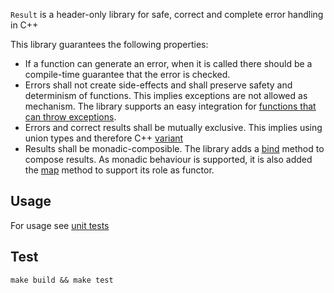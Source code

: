 `Result` is a header-only library for safe, correct and complete error handling in C++ 

This library guarantees the following properties:
- If a function can generate an error, when it is called there should be a compile-time guarantee that the error is checked.
- Errors shall not create side-effects and shall preserve safety and determinism of functions.
This implies exceptions are not allowed as mechanism. The library supports an easy integration for [functions that can throw exceptions](include/result/from_throwable.hpp).
- Errors and correct results shall be mutually exclusive. This implies using union types and therefore C++ [variant](https://en.cppreference.com/w/cpp/utility/variant)
- Results shall be monadic-composible. The library adds a [bind](include/resut/bind.hpp) method to compose results. As monadic behaviour is supported,
it is also added the [map](include/resut/bind.hpp) method to support its role as functor.

## Usage

For usage see [unit tests](test/test.cpp)

## Test

```shell
make build && make test

```
